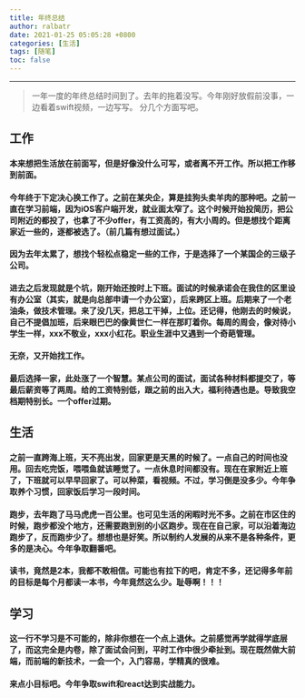 ```yaml
---
title: 年终总结
author: ralbatr
date: 2021-01-25 05:05:28 +0800
categories: [生活]
tags: [随笔]
toc: false
---
```


----
> 一年一度的年终总结时间到了。去年的拖着没写。今年刚好放假前没事，一边看着swift视频，一边写写。
    分几个方面写吧。
    
## 工作
#### 本来想把生活放在前面写，但是好像没什么可写，或者离不开工作。所以把工作移到前面。
#### 今年终于下定决心换工作了。之前在某央企，算是挂狗头卖羊肉的那种吧。之前一直在学习前端，因为iOS客户端开发，就业面太窄了。这个时候开始投简历，把公司附近的都投了，也拿了不少offer，有工资高的，有大小周的。但是想找个距离家近一些的，逐都被选了。（前几篇有想过面试。）
#### 因为去年太累了，想找个轻松点稳定一些的工作，于是选择了一个某国企的三级子公司。
#### 进去之后发现就是个坑，刚开始还按时上下班。面试的时候承诺会在我住的区里设有办公室（其实，就是向总部申请一个办公室），后来跨区上班。后期来了一个老油条，做技术管理。来了没几天，把总工干掉，上位。还记得，他刚去的时候说，自己不提倡加班，后来眼巴巴的像黄世仁一样在那盯着你。每周的周会，像对待小学生一样，xxx不敬业，xxx小红花。职业生涯中又遇到一个奇葩管理。
#### 无奈，又开始找工作。
#### 最后选择一家，此处涨了一个智慧。某点公司的面试，面试各种材料都提交了，等最后薪资等了两周。给的工资特别低，跟之前的出入大，福利待遇也是。导致我空档期特别长。一个offer过期。   

## 生活
#### 之前一直跨海上班，天不亮出发，回家更是天黑的时候了。一点自己的时间也没用。回去吃完饭，喂喂鱼就该睡觉了。一点休息时间都没有。现在在家附近上班了，下班就可以早早回家了。可以种菜，看视频。不过，学习倒是没多少。今年争取养个习惯，回家饭后学习一段时间。
#### 跑步，去年跑了马马虎虎一百公里。也可见生活的闲暇时光不多。之前在市区住的时候，跑步都没个地方，还需要跑到别的小区跑步。现在在自己家，可以沿着海边跑步了，反而跑步少了。想想也是好笑。所以制约人发展的从来不是各种条件，更多的是决心。今年争取翻番吧。
#### 读书，竟然是2本，我都不敢相信。可能也有拉下的吧，肯定不多，还记得多年前的目标是每个月都读一本书，今年竟然这么少。耻辱啊！！！

## 学习
#### 这一行不学习是不可能的，除非你想在一个点上退休。之前感觉再学就得学底层了，而这完全是内卷，除了面试会问到，平时工作中很少牵扯到。现在既然做大前端，而前端的新技术，一会一个，入门容易，学精真的很难。
#### 来点小目标吧。今年争取swift和react达到实战能力。